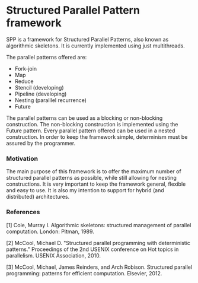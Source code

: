 # Structured Parallel Pattern framework

SPP is a framework for Structured Parallel Patterns, also known as algorithmic skeletons.
It is currently implemented using just multithreads.

The parallel patterns offered are:
* Fork-join
* Map
* Reduce
* Stencil (developing)
* Pipeline (developing)
* Nesting (paralllel recurrence)
* Future

The parallel patterns can be used as a blocking or non-blocking construction. The non-blocking construction is implemented using the Future pattern. Every parallel pattern offered can be used in a nested construction. In order to keep the framework simple, determinism must be assured by the programmer.

### Motivation

The main purpose of this framework is to offer the maximum number of structured parallel patterns as possible, while still allowing for nesting constructions. It is very important to keep the framework general, flexible and easy to use. It is also my intention to support for hybrid (and distributed) architectures.

### References

[1] Cole, Murray I. Algorithmic skeletons: structured management of parallel computation. London: Pitman, 1989.

[2] McCool, Michael D. "Structured parallel programming with deterministic patterns." Proceedings of the 2nd USENIX conference on Hot topics in parallelism. USENIX Association, 2010.

[3] McCool, Michael, James Reinders, and Arch Robison. Structured parallel programming: patterns for efficient computation. Elsevier, 2012.
